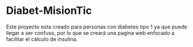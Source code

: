 # Diabet-MisionTic
Este proyecto esta creado para personas con diabetes tipo 1 ya que puede llegar a ser confuso, por lo que se creará una pagina web enfocado a facilitar el cálculo de insulina.
